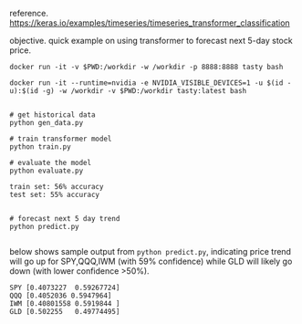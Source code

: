
reference. https://keras.io/examples/timeseries/timeseries_transformer_classification

objective. quick example on using transformer to forecast next 5-day stock price.

```
docker run -it -v $PWD:/workdir -w /workdir -p 8888:8888 tasty bash

docker run -it --runtime=nvidia -e NVIDIA_VISIBLE_DEVICES=1 -u $(id -u):$(id -g) -w /workdir -v $PWD:/workdir tasty:latest bash


# get historical data
python gen_data.py

# train transformer model
python train.py

# evaluate the model
python evaluate.py

train set: 56% accuracy
test set: 55% accuracy


# forecast next 5 day trend
python predict.py


```

below shows sample output from `python predict.py`, indicating price trend will go up for SPY,QQQ,IWM (with 59% confidence) while GLD will likely go down (with lower confidence >50%).

```
SPY [0.4073227  0.59267724]
QQQ [0.4052036 0.5947964]
IWM [0.40801558 0.5919844 ]
GLD [0.502255   0.49774495]
```

